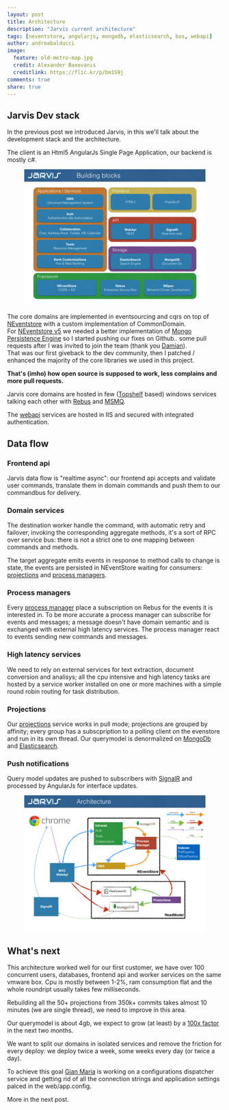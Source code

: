 ```yaml
---
layout: post
title: Architecture
description: "Jarvis current architecture"
tags: [neventstore, angularjs, mongodb, elasticsearch, bus, webapi]
author: andreabalducci
image:
  feature: old-metro-map.jpg
  credit: Alexander Baxevanis
  creditlink: https://flic.kr/p/bm1S9j
comments: true
share: true
---
```


## Jarvis Dev stack
In the previous post we introduced Jarvis, in this we'll talk about the development stack and the architecture.

The client is an Html5 AngularJs Single Page Application,
our backend is mostly c#.

<figure>
  <a href="/images/jarvis-building-blocks.jpg">
    <img src="/images/jarvis-building-blocks.jpg" alt="Jarvis building blocks">
  </a>
</figure>

The core domains are implemented in eventsourcing and cqrs on top of [NEventstore](http://neventstore.org) with a custom implementation of CommonDomain.  
For [NEventstore v5](http://neventstore.org) we needed a better implementation of [Mongo Persistence Engine](https://github.com/NEventStore/NEventStore.Persistence.MongoDB) so I started pushing our fixes on Github.. some pull requests after I was invited to join the team (thank you [Damian](https://twitter.com/randompunter)).  
That was our first giveback to the dev community, then I patched / enhanced the majority of the core libraries we used in this project.  

**That's (imho) how open source is supposed to work, less complains and more pull requests.**

Jarvis core domains are hosted in few ([Topshelf](https://github.com/Topshelf/Topshelf) based) windows services  talking each other with [Rebus](https://github.com/rebus-org/Rebus) and [MSMQ](http://msdn.microsoft.com/en-us/library/ms711472(v=vs.85).aspx).

The [webapi](http://www.asp.net/web-api) services are hosted in IIS and secured with integrated authentication.

## Data flow

### Frontend api
Jarvis data flow is "realtime async": our frontend api accepts and validate user commands, translate them in domain commands and push them to our commandbus for delivery.

### Domain services
The destination worker handle the command, with automatic retry and failover, invoking the corresponding aggregate methods, it's a sort of RPC over service bus: there is not a strict one to one mapping between commands and methods.

The target aggregate emits events in response to method calls to change is state, the events are persisted in NEventStore waiting for consumers: [projections](http://cqrs.wikidot.com/doc:projection)
and
[process managers](http://msdn.microsoft.com/en-us/library/jj591569.aspx).

### Process managers
Every [process manager](http://msdn.microsoft.com/en-us/library/jj591569.aspx) place a subscription on Rebus for the events it is interested in.
To be more accurate a process manager can subscribe for events and messages; a message doesn't have domain semantic and is exchanged with external high latency services.
The process manager react to events sending new commands and messages.

### High latency services
We need to rely on external services for text extraction, document conversion and analisys; all the cpu intensive and high latency tasks are hosted by a service worker installed on one or more machines with a simple round robin routing for task distribution.

### Projections
Our [projections](http://cqrs.wikidot.com/doc:projection) service works in pull mode; projections are grouped by affinity; every group has a subscpription to a polling client on the evenstore and run in its own thread.
Our querymodel is denormalized on [MongoDb](http://www.mongodb.org) and [Elasticsearch](http://www.elasticsearch.org).

### Push notifications
Query model updates are pushed to subscribers with [SignalR](http://signalr.net) and processed by AngularJs for interface updates.

<figure>
  <a href="/images/jarvis-architecture.jpg">
    <img src="/images/jarvis-architecture.jpg" alt="Jarvis architecture">
  </a>
</figure>

## What's next
This architecture worked well for our first customer, we have over 100 concurrent users, databases, frontend api and worker services on the same vmware box.
Cpu is mostly between 1-2%, ram consumption flat and the whole roundript usually takes few milliseconds.

Rebuilding all the 50+ projections from 350k+ commits takes almost 10 minutes (we are single thread), we need to improve in this area.

Our querymodel is about 4gb, we expect to grow (at least) by a [100x factor](/about-this-blog/) in the next two months.

We want to split our domains in isolated services and remove the friction for every deploy: we deploy twice a week, some weeks every day (or twice a day).

To achieve this goal [Gian Maria](/about/gianmariaricci/) is working on a configurations dispatcher service and getting rid of all the connection strings and application settings palced in the web/app.config.

More in the next post.
